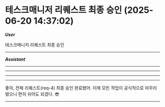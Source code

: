 <!-- Generated by SpecStory -->

# 테스크매니저 리퀘스트 최종 승인 (2025-06-20 14:37:02)

_**User**_

테스크매니저 리퀘스트 최종 승인

---

_**Assistant**_



---



---



---



---

좋아, 전체 리퀘스트(req-4) 최종 승인 완료됐어. 이제 모든 작업이 공식적으로 마무리됐으니 편히 쉬어도 되겠다. 😎

---

